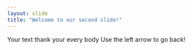 ```yaml
---
layout: slide
title: "Welcome to our second slide!"
---
```

Your text
thank your every body
Use the left arrow to go back!
